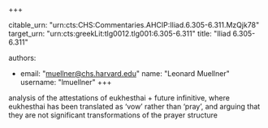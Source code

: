 +++


citable_urn: "urn:cts:CHS:Commentaries.AHCIP:Iliad.6.305-6.311.MzQjk78"
target_urn: "urn:cts:greekLit:tlg0012.tlg001:6.305-6.311"
title: "Iliad 6.305-6.311"

authors:
- email: "muellner@chs.harvard.edu"
  name: "Leonard Muellner"
  username: "lmuellner"
+++

<p>analysis of the attestations of eukhesthai + future infinitive, where eukhesthai has been translated as ‘vow’ rather than ‘pray’, and arguing that they are not significant transformations of the prayer structure</p>